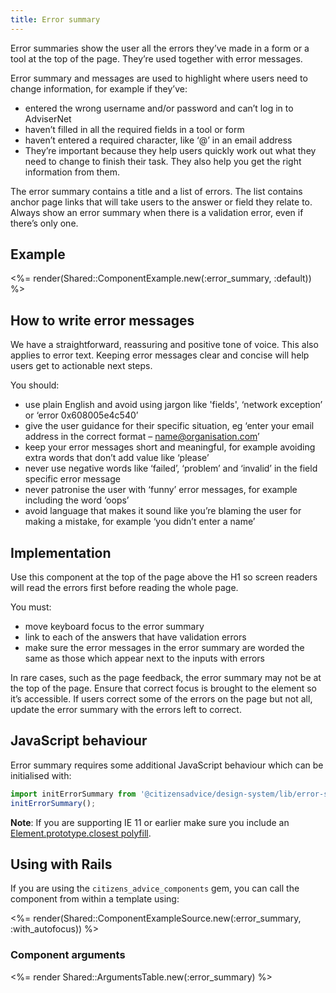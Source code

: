 ```yaml
---
title: Error summary
---
```


Error summaries show the user all the errors they’ve made in a form or a tool at the top of the page. They’re used together with error messages.

Error summary and messages are used to highlight where users need to change information, for example if they’ve:

- entered the wrong username and/or password and can’t log in to AdviserNet
- haven’t filled in all the required fields in a tool or form
- haven’t entered a required character, like ‘@’ in an email address
- They’re important because they help users quickly work out what they need to change to finish their task. They also help you get the right information from them.

The error summary contains a title and a list of errors. The list contains anchor page links that will take users to the answer or field they relate to. Always show an error summary when there is a validation error, even if there’s only one.

## Example

<%= render(Shared::ComponentExample.new(:error_summary, :default)) %>

## How to write error messages

We have a straightforward, reassuring and positive tone of voice. This also applies to error text. Keeping error messages clear and concise will help users get to actionable next steps.

You should:

- use plain English and avoid using jargon like 'fields', ‘network exception’ or ‘error 0x608005e4c540’
- give the user guidance for their specific situation, eg ‘enter your email address in the correct format – name@organisation.com’
- keep your error messages short and meaningful, for example avoiding extra words that don’t add value like ‘please’
- never use negative words like ‘failed’, ‘problem’ and ‘invalid’ in the field specific error message
- never patronise the user with ‘funny’ error messages, for example including the word ‘oops’
- avoid language that makes it sound like you’re blaming the user for making a mistake, for example ‘you didn’t enter a name’

## Implementation

Use this component at the top of the page above the H1 so screen readers will read the errors first before reading the whole page.

You must:

- move keyboard focus to the error summary
- link to each of the answers that have validation errors
- make sure the error messages in the error summary are worded the same as those which appear next to the inputs with errors

In rare cases, such as the page feedback, the error summary may not be at the top of the page. Ensure that correct focus is brought to the element so it’s accessible.
If users correct some of the errors on the page but not all, update the error summary with the errors left to correct.

## JavaScript behaviour

Error summary requires some additional JavaScript behaviour which can be initialised with:

```js
import initErrorSummary from '@citizensadvice/design-system/lib/error-summary';
initErrorSummary();
```

**Note**: If you are supporting IE 11 or earlier make sure you include an [Element.prototype.closest polyfill](https://www.npmjs.com/package/element-closest).

## Using with Rails

If you are using the `citizens_advice_components` gem, you can call the component from within a template using:

<%= render(Shared::ComponentExampleSource.new(:error_summary, :with_autofocus)) %>

### Component arguments

<%= render Shared::ArgumentsTable.new(:error_summary) %>
